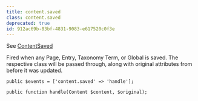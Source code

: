 ```yaml
---
title: content.saved
class: content.saved
deprecated: true
id: 912ac69b-83bf-4831-9083-e617520c0f3e
---
```

See [ContentSaved](/addons/events/content-saved)

Fired when any Page, Entry, Taxonomy Term, or Global is saved. The respective class will be passed through, along with original attributes from before it was updated.

```
public $events = ['content.saved' => 'handle'];

public function handle(Content $content, $original);
```
